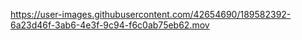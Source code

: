 https://user-images.githubusercontent.com/42654690/189582392-6a23d46f-3ab6-4e3f-9c94-f6c0ab75eb62.mov
